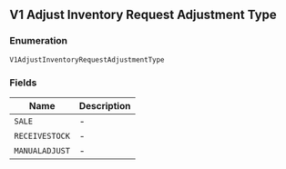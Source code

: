 ## V1 Adjust Inventory Request Adjustment Type

### Enumeration

`V1AdjustInventoryRequestAdjustmentType`

### Fields

| Name | Description |
|  --- | --- |
| `SALE` | - |
| `RECEIVESTOCK` | - |
| `MANUALADJUST` | - |


